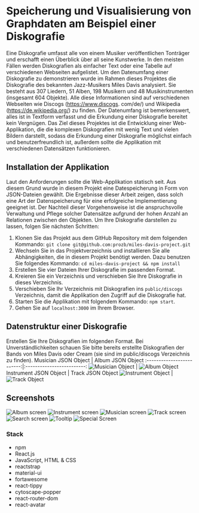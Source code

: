 # Speicherung und Visualisierung von Graphdaten am Beispiel einer Diskografie

Eine Diskografie umfasst alle von einem Musiker veröffentlichen Tonträger und erschafft einen Überblick über all seine Kunstwerke. In den meisten Fällen werden Diskografien als einfacher Text oder eine Tabelle auf verschiedenen Webseiten aufgelistet.
Um den Datenumfang einer Diskografie zu demonstrieren wurde im Rahmen dieses Projektes die Diskografie des bekannten Jazz-Musikers Miles Davis analysiert. Sie besteht aus 307 Liedern, 51 Alben, 198 Musikern und 48 Musikinstrumenten (insgesamt 604 Objekte). Alle diese Informationen sind auf verschiedenen Webseiten wie Discogs (https://www.discogs. com/de/) und Wikipedia (https://de.wikipedia.org/) zu finden. Der Datenumfang ist bemerkenswert, alles ist in Textform verfasst und die Erkundung einer Diskografie bereitet kein Vergnügen. Das Ziel dieses Projektes ist die Entwicklung einer Web-Applikation, die die komplexen Diskografien mit wenig Text und vielen Bildern darstellt, sodass die Erkundung einer Diskografie möglichst einfach und benutzerfreundlich ist, außerdem sollte die Applikation mit verschiedenen Datensätzen funktionieren.

## Installation der Applikation
Laut den Anforderungen sollte die Web-Applikation statisch seit. Aus diesem Grund wurde in diesem Projekt eine Datespeicherung in Form von JSON-Dateien gewählt. Die Ergebnisse dieser Arbeit zeigen, dass solch eine Art der Datenspeicherung für eine erfolgreiche Implementierung geeignet ist. Der Nachteil dieser Vorgehensweise ist die anspruchsvolle Verwaltung und Pflege solcher Datensätze aufgrund der hohen Anzahl an Relationen zwischen den Objekten. Um Ihre Diskografie darstellen zu lassen, folgen Sie nächsten Schritten: 
1.  Klonen Sie das Projekt aus dem GitHub Repository mit dem folgenden Kommando: 
`git clone git@github.com:prozb/miles-davis-project.git`
2. Wechseln Sie in das Projektverzeichnis und installieren Sie alle Abhängigkeiten, die in diesem Projekt benötigt werden. Dazu benutzen Sie folgendes Kommando:
`cd miles-davis-project && npm install`
3. Erstellen Sie vier Dateien Ihrer Diskografie im passenden Format.
4. Kreieren Sie ein Verzeichnis und verschieben Sie Ihre Diskografie in dieses
Verzeichnis.
5. Verschieben Sie Ihr Verzeichnis mit Diskografien ins `public/discogs` Verzeichnis, damit die Applikation den Zugriff auf die Diskografie hat.
6. Starten Sie die Applikation mit folgendem Kommando: `npm start`.
7. Gehen Sie auf `localhost:3000` im Ihrem Browser.

## Datenstruktur einer Diskografie
Erstellen Sie Ihre Diskografien im folgenden Format. Bei Unverständlichkeiten schauen Sie bitte bereits erstellte Diskografien der Bands von Miles Davis oder Cream (sie sind im public/discogs Verzeichnis zu finden). 
Musician JSON Object            |  Album JSON Object
:-------------------------:|:-------------------------:
![Musician Object](https://github.com/prozb/miles-davis-project/blob/master/img/musician-json.png?raw=true)  |  ![Album Object](https://github.com/prozb/miles-davis-project/blob/master/img/album-json.png?raw=true)
Instrument JSON Object            |  Track JSON Object
![Instrument Object](https://github.com/prozb/miles-davis-project/blob/master/img/instrument-json.png?raw=true)  |  ![Track Object](https://github.com/prozb/miles-davis-project/blob/master/img/track-json.png?raw=true)

## Screenshots
![Album screen](https://github.com/prozb/miles-davis-project/blob/master/img/album-screen-nonav.png?raw=true "Album screen")
![Instrument screen](https://github.com/prozb/miles-davis-project/blob/master/img/instrument-end-screen.png?raw=true "Instrument screen")
![Musician screen](https://github.com/prozb/miles-davis-project/blob/master/img/musician-end-screen.png?raw=true "Musician screen")
![Track screen](https://github.com/prozb/miles-davis-project/blob/master/img/track-end-screen.png?raw=true "Track screen")
![Search screen](https://github.com/prozb/miles-davis-project/blob/master/img/search-filter.png?raw=true "Search screen")
![Tooltip](https://github.com/prozb/miles-davis-project/blob/master/img/tooltip-end-screen.png?raw=true "Tooltip")
![Special Screen](https://github.com/prozb/miles-davis-project/blob/master/img/special-end-screen.png?raw=true "Special Screen")

### Stack
* npm
* React.js
* JavaScript, HTML & CSS
* reactstrap
* material-ui
* fortawesome
* react-tippy
* cytoscape-popper
* react-router-dom
* react-avatar
